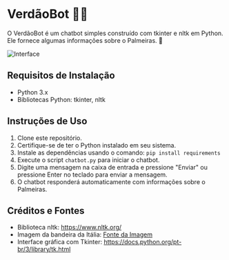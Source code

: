 # VerdãoBot 🐷💚

<p>O VerdãoBot é um chatbot simples construído com tkinter e nltk em Python. Ele fornece algumas informações sobre o Palmeiras. 🐽</p>

![Interface](https://github.com/manuggetts/chatbot1/assets/141872152/cb7c40d8-a347-4fc9-baaa-a54cf87bd88b)

## Requisitos de Instalação

- Python 3.x
- Bibliotecas Python: tkinter, nltk

## Instruções de Uso

1. Clone este repositório.
2. Certifique-se de ter o Python instalado em seu sistema.
3. Instale as dependências usando o comando: `pip install requirements`
4. Execute o script `chatbot.py` para iniciar o chatbot.
5. Digite uma mensagem na caixa de entrada e pressione "Enviar" ou pressione Enter no teclado para enviar a mensagem.
6. O chatbot responderá automaticamente com informações sobre o Palmeiras.

## Créditos e Fontes

- Biblioteca nltk: https://www.nltk.org/
- Imagem da bandeira da Itália: [Fonte da Imagem](https://static.todamateria.com.br/upload/ba/nd/bandeiraitalianatricolor-cke.jpg)
- Interface gráfica com Tkinter: https://docs.python.org/pt-br/3/library/tk.html
